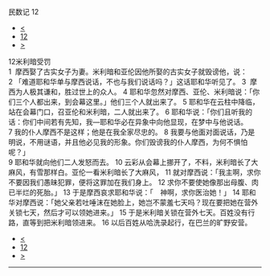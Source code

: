 ﻿





 民数记 12




* [<](bible/NUM11.md)
* [12](bible/NUM.md)
* [>](bible/NUM13.md)



 
12米利暗受罚  
1  摩西娶了古实女子为妻。米利暗和亚伦因他所娶的古实女子就毁谤他，说： 
2 「难道耶和华单与摩西说话，不也与我们说话吗？」这话耶和华听见了。 
3  摩西为人极其谦和，胜过世上的众人。 
4 耶和华忽然对摩西、亚伦、米利暗说：「你们三个人都出来，到会幕这里。」他们三个人就出来了。 
5 耶和华在云柱中降临，站在会幕门口，召亚伦和米利暗，二人就出来了。 
6 耶和华说：「你们且听我的话：你们中间若有先知，我—耶和华必在异象中向他显现，在梦中与他说话。 
7 我的仆人摩西不是这样；他是在我全家尽忠的。 
8 我要与他面对面说话，乃是明说，不用谜语，并且他必见我的形象。你们毁谤我的仆人摩西，为何不惧怕呢？」  
9 耶和华就向他们二人发怒而去。 
10 云彩从会幕上挪开了，不料，米利暗长了大麻风，有雪那样白。亚伦一看米利暗长了大麻风， 
11 就对摩西说：「我主啊，求你不要因我们愚昧犯罪，便将这罪加在我们身上。 
12 求你不要使她像那出母腹、肉已半烂的死胎。」 
13 于是摩西哀求耶和华说：「　神啊，求你医治她！」 
14 耶和华对摩西说：「她父亲若吐唾沫在她脸上，她岂不蒙羞七天吗？现在要把她在营外关锁七天，然后才可以领她进来。」 
15 于是米利暗关锁在营外七天。百姓没有行路，直等到把米利暗领进来。 
16 以后百姓从哈洗录起行，在巴兰的旷野安营。 
* [<](bible/NUM11.md)
* [12](bible/NUM.md)
* [>](bible/NUM13.md)





---









